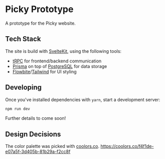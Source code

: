 # Picky Prototype

A prototype for the Picky website.

## Tech Stack

The site is build with [SvelteKit][sveltekit], using the following tools:

- [tRPC][trpc] for frontend/backend communication
- [Prisma][prisma] on top of [PostgreSQL][psql] for data storage
- [Flowbite][flowbite]/[Tailwind][tailwind] for UI styling

## Developing

Once you've installed dependencies with `yarn`, start a development server:

```bash
npm run dev
```

Further details to come soon!

## Design Decisions

The color palette was picked with [coolors.co](https://coolors.co/3acece-d7ae3a-7b0828-395b50-fff7eb).
<https://coolors.co/f4f1de-e07a5f-3d405b-81b29a-f2cc8f>

[flowbite]: https://flowbite.com/
[prisma]: https://www.prisma.io/
[psql]: https://www.postgresql.org/
[tailwind]: https://tailwindcss.com/
[trpc]: https://trpc.io/
[sveltekit]: https://kit.svelte.dev/
